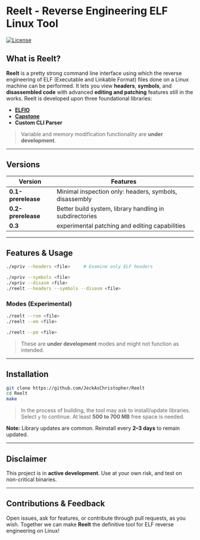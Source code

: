 # Reelt - Reverse Engineering ELF Linux Tool

[![License](https://img.shields.io/github/license/JeckAsChristopher/Reelt?style=flat-square)](https://github.com/JeckAsChristopher/Reelt/blob/main/LICENSE)

## What is Reelt?

**Reelt** is a pretty strong command line interface using which the reverse engineering of ELF (Executable and Linkable Format) files done on a Linux machine can be performed.
It lets you view **headers**, **symbols**, and **disassembled code** with advanced **editing and patching** features still in the works.
Reelt is developed upon three foundational libraries:
- [**ELFIO**](https://github.com/serge1/ELFIO)
- [**Capstone**](https://www.capstone-engine.org/)
- **Custom CLI Parser**

> Variable and memory modification functionality are **under development**.

---

## Versions

| Version         | Features                                                                 |
|-----------------|--------------------------------------------------------------------------|
| **0.1-prerelease** | Minimal inspection only: headers, symbols, disassembly                   |
| **0.2-prerelease** | Better build system, library handling in subdirectories                |
| **0.3**             | experimental patching and editing capabilities                      |

---

## Features & Usage

```bash
./xpriv --headers <file>     # Examine only ELF headers
```

```bash
./xpriv --symbols <file>
./xpriv --disasm <file>
./reelt --headers --symbols --disasm <file>
```

### Modes (Experimental)

```bash
./reelt --rom <file>
./reelt --em <file>
```
```bash
./reelt --pm <file>
```

> These are **under development** modes and might not function as intended.

---

## Installation

```bash
git clone https://github.com/JeckAsChristopher/Reelt
cd Reelt
make
```

> In the process of building, the tool may ask to install/update libraries.
> Select `y` to continue. At least **500 to 700 MB** free space is needed.

**Note:** Library updates are common. Reinstall every **2–3 days** to remain updated.

---

## Disclaimer

This project is in **active development**.
Use at your own risk, and test on non-critical binaries.

---

## Contributions & Feedback

Open issues, ask for features, or contribute through pull requests, as you wish.
Together we can make **Reelt** the definitive tool for ELF reverse engineering on Linux!
